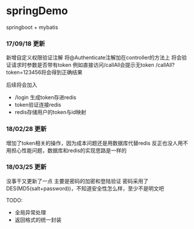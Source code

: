 # springDemo
springboot + mybatis

### 17/09/18 更新
新增自定义权限验证注解
将@Authenticate注解加在controller的方法上
将会验证请求时参数是否带有token
例如直接访问/callAll会提示无token
/callAll?token=123456将会得到正确结果

后续将会加入
- /login 生成token存进redis
- token验证连接redis
- redis存储用户的token与id映射
### 18/02/28 更新
增加了token相关的操作，因为成本问题还是用数据库代替redis
反正也没人用不用担心性能问题，数据库和redis的实现思路是一样的

### 18/03/25 更新
没事干又更新了一点
主要是密码的加密和登陆验证
密码采用了 DES(MD5(salt+password))，不知道安全性怎么样，至少不是明文吧

TODO:
- 全局异常处理
- 返回格式的统一封装
